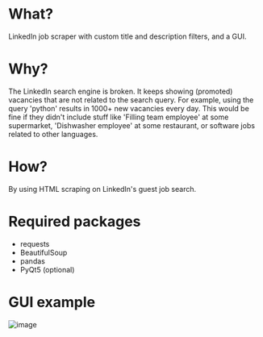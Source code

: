 # What?
LinkedIn job scraper with custom title and description filters, and a GUI.

# Why?
The LinkedIn search engine is broken. It keeps showing (promoted) vacancies that are not related to the search query. For example, using the query 'python' results in 1000+ new vacancies every day. This would be fine if they didn't include stuff like 'Filling team employee' at some supermarket, 'Dishwasher employee' at some restaurant, or software jobs related to other languages.

# How?
By using HTML scraping on LinkedIn's guest job search.

# Required packages
- requests
- BeautifulSoup
- pandas
- PyQt5 (optional)

# GUI example
![image](https://github.com/viktorvanwijk/linkedin_job_scraper/assets/9884425/04eef666-4bb2-4b58-a9ea-d3604236aead)
